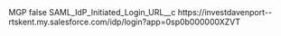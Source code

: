 <?xml version="1.0" encoding="UTF-8"?>
<CustomMetadata xmlns="http://soap.sforce.com/2006/04/metadata" xmlns:xsi="http://www.w3.org/2001/XMLSchema-instance" xmlns:xsd="http://www.w3.org/2001/XMLSchema">
    <label>MGP</label>
    <protected>false</protected>
    <values>
        <field>SAML_IdP_Initiated_Login_URL__c</field>
        <value xsi:type="xsd:string">https://investdavenport--rtskent.my.salesforce.com/idp/login?app=0sp0b000000XZVT</value>
    </values>
</CustomMetadata>
